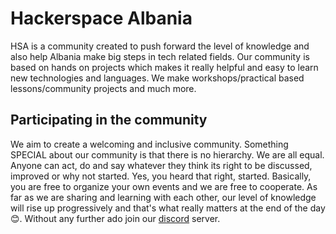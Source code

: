 # Hackerspace Albania

HSA is a community created to push forward the level of knowledge and also help Albania make big steps in tech related fields. 
Our community is based on hands on projects which makes it really helpful and easy to learn new technologies and languages. We make workshops/practical based lessons/community projects and much more.

## Participating in the community

We aim to create a welcoming and inclusive community. Something SPECIAL about our community is that there is no hierarchy. We are all equal. Anyone can act, do and say whatever they think its right to be discussed, improved or why not started. Yes, you heard that right, started. Basically, you are free to organize your own events and we are free to cooperate. As far as we are sharing and learning with each other, our level of knowledge will rise up progressively and that's what really matters at the end of the day 😊. Without any further ado join our [discord](https://discord.gg/H5hxxUfrGr) server.


<!--

**Here are some ideas to get you started:**

🙋‍♀️ A short introduction - what is your organization all about?
🌈 Contribution guidelines - how can the community get involved?
👩‍💻 Useful resources - where can the community find your docs? Is there anything else the community should know?
🍿 Fun facts - what does your team eat for breakfast?
🧙 Remember, you can do mighty things with the power of [Markdown](https://docs.github.com/github/writing-on-github/getting-started-with-writing-and-formatting-on-github/basic-writing-and-formatting-syntax)
-->
